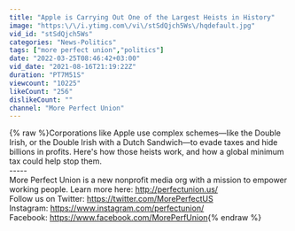 ```yaml
---
title: "Apple is Carrying Out One of the Largest Heists in History"
image: "https:\/\/i.ytimg.com\/vi\/stSdQjch5Ws\/hqdefault.jpg"
vid_id: "stSdQjch5Ws"
categories: "News-Politics"
tags: ["more perfect union","politics"]
date: "2022-03-25T08:46:42+03:00"
vid_date: "2021-08-16T21:19:22Z"
duration: "PT7M51S"
viewcount: "10225"
likeCount: "256"
dislikeCount: ""
channel: "More Perfect Union"
---
```

{% raw %}Corporations like Apple use complex schemes—like the Double Irish, or the Double Irish with a Dutch Sandwich—to evade taxes and hide billions in profits. Here's how those heists work, and how a global minimum tax could help stop them. <br />-----<br />More Perfect Union is a new nonprofit media org with a mission to empower working people. Learn more here: <a rel="nofollow" target="blank" href="http://perfectunion.us/">http://perfectunion.us/</a><br />Follow us on Twitter: <a rel="nofollow" target="blank" href="https://twitter.com/MorePerfectUS">https://twitter.com/MorePerfectUS</a><br />Instagram: <a rel="nofollow" target="blank" href="https://www.instagram.com/perfectunion/">https://www.instagram.com/perfectunion/</a><br />Facebook: <a rel="nofollow" target="blank" href="https://www.facebook.com/MorePerfUnion">https://www.facebook.com/MorePerfUnion</a>{% endraw %}
